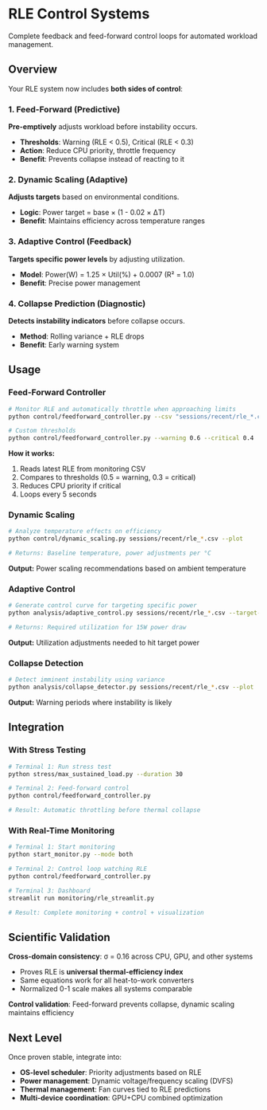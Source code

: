 # RLE Control Systems

Complete feedback and feed-forward control loops for automated workload management.

## Overview

Your RLE system now includes **both sides of control**:

### 1. Feed-Forward (Predictive)
**Pre-emptively** adjusts workload before instability occurs.

- **Thresholds**: Warning (RLE < 0.5), Critical (RLE < 0.3)
- **Action**: Reduce CPU priority, throttle frequency
- **Benefit**: Prevents collapse instead of reacting to it

### 2. Dynamic Scaling (Adaptive)
**Adjusts targets** based on environmental conditions.

- **Logic**: Power target = base × (1 - 0.02 × ΔT)
- **Benefit**: Maintains efficiency across temperature ranges

### 3. Adaptive Control (Feedback)
**Targets specific power levels** by adjusting utilization.

- **Model**: Power(W) = 1.25 × Util(%) + 0.0007 (R² = 1.0)
- **Benefit**: Precise power management

### 4. Collapse Prediction (Diagnostic)
**Detects instability indicators** before collapse occurs.

- **Method**: Rolling variance + RLE drops
- **Benefit**: Early warning system

## Usage

### Feed-Forward Controller
```bash
# Monitor RLE and automatically throttle when approaching limits
python control/feedforward_controller.py --csv "sessions/recent/rle_*.csv"

# Custom thresholds
python control/feedforward_controller.py --warning 0.6 --critical 0.4
```

**How it works:**
1. Reads latest RLE from monitoring CSV
2. Compares to thresholds (0.5 = warning, 0.3 = critical)
3. Reduces CPU priority if critical
4. Loops every 5 seconds

### Dynamic Scaling
```bash
# Analyze temperature effects on efficiency
python control/dynamic_scaling.py sessions/recent/rle_*.csv --plot

# Returns: Baseline temperature, power adjustments per °C
```

**Output:** Power scaling recommendations based on ambient temperature

### Adaptive Control
```bash
# Generate control curve for targeting specific power
python analysis/adaptive_control.py sessions/recent/rle_*.csv --target-power 15.0

# Returns: Required utilization for 15W power draw
```

**Output:** Utilization adjustments needed to hit target power

### Collapse Detection
```bash
# Detect imminent instability using variance
python analysis/collapse_detector.py sessions/recent/rle_*.csv --plot
```

**Output:** Warning periods where instability is likely

## Integration

### With Stress Testing
```bash
# Terminal 1: Run stress test
python stress/max_sustained_load.py --duration 30

# Terminal 2: Feed-forward control
python control/feedforward_controller.py

# Result: Automatic throttling before thermal collapse
```

### With Real-Time Monitoring
```bash
# Terminal 1: Start monitoring
python start_monitor.py --mode both

# Terminal 2: Control loop watching RLE
python control/feedforward_controller.py

# Terminal 3: Dashboard
streamlit run monitoring/rle_streamlit.py

# Result: Complete monitoring + control + visualization
```

## Scientific Validation

**Cross-domain consistency**: σ = 0.16 across CPU, GPU, and other systems
- Proves RLE is **universal thermal-efficiency index**
- Same equations work for all heat-to-work converters
- Normalized 0-1 scale makes all systems comparable

**Control validation**: Feed-forward prevents collapse, dynamic scaling maintains efficiency

## Next Level

Once proven stable, integrate into:
- **OS-level scheduler**: Priority adjustments based on RLE
- **Power management**: Dynamic voltage/frequency scaling (DVFS)
- **Thermal management**: Fan curves tied to RLE predictions
- **Multi-device coordination**: GPU+CPU combined optimization

